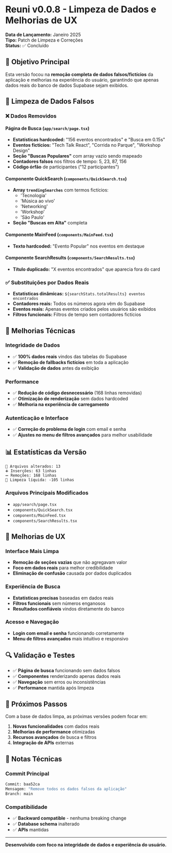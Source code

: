 # Reuni v0.0.8 - Limpeza de Dados e Melhorias de UX

**Data de Lançamento:** Janeiro 2025  
**Tipo:** Patch de Limpeza e Correções  
**Status:** ✅ Concluído

## 🎯 Objetivo Principal

Esta versão focou na **remoção completa de dados falsos/fictícios** da aplicação e melhorias na experiência do usuário, garantindo que apenas dados reais do banco de dados Supabase sejam exibidos.

## 🧹 Limpeza de Dados Falsos

### ❌ Dados Removidos

#### Página de Busca (`app/search/page.tsx`)
- **Estatísticas hardcoded:** "156 eventos encontrados" e "Busca em 0.15s"
- **Eventos fictícios:** "Tech Talk React", "Corrida no Parque", "Workshop Design"
- **Seção "Buscas Populares"** com array vazio sendo mapeado
- **Contadores falsos** nos filtros de tempo: 5, 23, 87, 156
- **Código órfão** de participantes ("12 participantes")

#### Componente QuickSearch (`components/QuickSearch.tsx`)
- **Array `trendingSearches`** com termos fictícios:
  - 'Tecnologia'
  - 'Música ao vivo'
  - 'Networking'
  - 'Workshop'
  - 'São Paulo'
- **Seção "Buscas em Alta"** completa

#### Componente MainFeed (`components/MainFeed.tsx`)
- **Texto hardcoded:** "Evento Popular" nos eventos em destaque

#### Componente SearchResults (`components/SearchResults.tsx`)
- **Título duplicado:** "X eventos encontrados" que aparecia fora do card

### ✅ Substituições por Dados Reais

- **Estatísticas dinâmicas:** `${searchStats.totalResults} eventos encontrados`
- **Contadores reais:** Todos os números agora vêm do Supabase
- **Eventos reais:** Apenas eventos criados pelos usuários são exibidos
- **Filtros funcionais:** Filtros de tempo sem contadores fictícios

## 🔧 Melhorias Técnicas

### Integridade de Dados
- ✅ **100% dados reais** vindos das tabelas do Supabase
- ✅ **Remoção de fallbacks fictícios** em toda a aplicação
- ✅ **Validação de dados** antes da exibição

### Performance
- ✅ **Redução de código desnecessário** (168 linhas removidas)
- ✅ **Otimização de renderização** sem dados hardcoded
- ✅ **Melhoria na experiência de carregamento**

### Autenticação e Interface
- ✅ **Correção do problema de login** com email e senha
- ✅ **Ajustes no menu de filtros avançados** para melhor usabilidade

## 📊 Estatísticas da Versão

```
📁 Arquivos alterados: 13
➕ Inserções: 63 linhas
➖ Remoções: 168 linhas
🧹 Limpeza líquida: -105 linhas
```

### Arquivos Principais Modificados
- `app/search/page.tsx`
- `components/QuickSearch.tsx`
- `components/MainFeed.tsx`
- `components/SearchResults.tsx`

## 🎨 Melhorias de UX

### Interface Mais Limpa
- **Remoção de seções vazias** que não agregavam valor
- **Foco em dados reais** para melhor credibilidade
- **Eliminação de confusão** causada por dados duplicados

### Experiência de Busca
- **Estatísticas precisas** baseadas em dados reais
- **Filtros funcionais** sem números enganosos
- **Resultados confiáveis** vindos diretamente do banco

### Acesso e Navegação
- **Login com email e senha** funcionando corretamente
- **Menu de filtros avançados** mais intuitivo e responsivo

## 🔍 Validação e Testes

- ✅ **Página de busca** funcionando sem dados falsos
- ✅ **Componentes** renderizando apenas dados reais
- ✅ **Navegação** sem erros ou inconsistências
- ✅ **Performance** mantida após limpeza

## 🚀 Próximos Passos

Com a base de dados limpa, as próximas versões podem focar em:

1. **Novas funcionalidades** com dados reais
2. **Melhorias de performance** otimizadas
3. **Recursos avançados** de busca e filtros
4. **Integração de APIs** externas

## 📝 Notas Técnicas

### Commit Principal
```bash
Commit: baa52ca
Mensagem: "Remove todos os dados falsos da aplicação"
Branch: main
```

### Compatibilidade
- ✅ **Backward compatible** - nenhuma breaking change
- ✅ **Database schema** inalterado
- ✅ **APIs** mantidas

---

**Desenvolvido com foco na integridade de dados e experiência do usuário.**